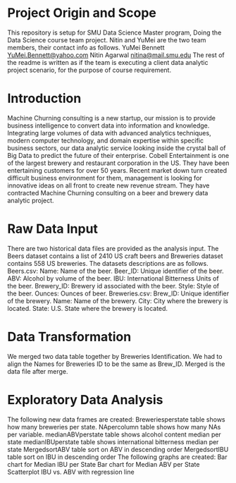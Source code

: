 # Project Origin and Scope
This repository is setup for SMU Data Science Master program, Doing the Data Science course team project. Nitin and YuMei are the two team members, their contact info as follows. 
YuMei Bennett	YuMei.Bennett@yahoo.com
Nitin Agarwal 	nitina@mail.smu.edu
The rest of the readme is written as if the team is executing a client data analytic project scenario, for the purpose of course requirement.
# Introduction
Machine Churning consulting is a new startup, our mission is to provide business intelligence to convert data into information and knowledge.  Integrating large volumes of data with advanced analytics techniques, modern computer technology, and domain expertise within specific business sectors, our data analytic service looking inside the crystal ball of Big Data to predict the future of their enterprise.
Cobell Entertainment is one of the largest brewery and restaurant corporation in the US. They have been entertaining customers for over 50 years. Recent market down turn created difficult business environment for them, management is looking for innovative ideas on all front to create new revenue stream. They have contracted Machine Churning consulting on a beer and brewery data analytic project. 
# Raw Data Input
There are two historical data files are provided as the analysis input. 
The Beers dataset contains a list of 2410 US craft beers and Breweries dataset contains 558 US breweries. The datasets descriptions are as follows.
Beers.csv:
Name: Name of the beer.
Beer_ID: Unique identifier of the beer.
ABV: Alcohol by volume of the beer.
IBU: International Bitterness Units of the beer.
Brewery_ID: Brewery id associated with the beer.
Style: Style of the beer.
Ounces: Ounces of beer.
Breweries.csv:
Brew_ID: Unique identifier of the brewery.
Name: Name of the brewery.
City: City where the brewery is located.
State: U.S. State where the brewery is located.
# Data Transformation
We merged two data table together by Breweries Identification. We had to align the Names for Breweries ID to be the same as Brew_ID.
Merged is the data file after merge.
# Exploratory Data Analysis
The following new data frames are created:
Breweriesperstate table shows how many breweries per state.
NApercolumn table shows how many NAs per variable.
medianABVperstate table shows alcohol content median per state
medianIBUperstate table shows international bitterness median per state
MergedsortABV table sort on ABV in descending order
MergedsortIBU table sort on IBU in descending order
The following graphs are created:
Bar chart for Median IBU per State
Bar chart for Median ABV per State
Scatterplot IBU vs. ABV with regression line

